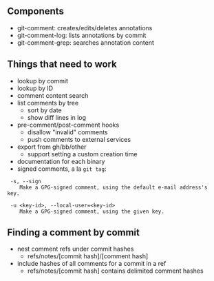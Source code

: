 ## Components

- git-comment: creates/edits/deletes annotations
- git-comment-log: lists annotations by commit
- git-comment-grep: searches annotation content

## Things that need to work

- lookup by commit
- lookup by ID
- comment content search
- list comments by tree
  * sort by date
  * show diff lines in log
- pre-comment/post-comment hooks
  * disallow "invalid" comments
  * push comments to external services
- export from gh/bb/other
  * support setting a custom creation time
- documentation for each binary
- signed comments, a la `git tag`:

```
 -s, --sign
    Make a GPG-signed comment, using the default e-mail address's
key.

 -u <key-id>, --local-user=<key-id>
    Make a GPG-signed comment, using the given key.
```

## Finding a comment by commit
* nest comment refs under commit hashes
  - refs/notes/[commit hash]/[comment hash]
* include hashes of all comments for a commit in a ref
  - refs/notes/[commit hash] contains delimited comment hashes
